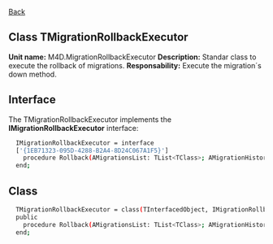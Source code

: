 [Back](CLASS_REFERENCES.md)
## Class **TMigrationRollbackExecutor** ## 

**Unit name:** M4D.MigrationRollbackExecutor
**Description:** Standar class to execute the rollback of migrations.
**Responsability:** Execute the migration´s down method.

## Interface ##
The TMigrationRollbackExecutor implements the **IMigrationRollbackExecutor** interface:
```sh
  IMigrationRollbackExecutor = interface
  ['{1EB71323-095D-4288-B2A4-8D24C067A1F5}']
    procedure Rollback(AMigrationsList: TList<TClass>; AMigrationHistory: IMigrationsHistory);
  end;
```

## Class ##

```sh
  TMigrationRollbackExecutor = class(TInterfacedObject, IMigrationRollbackExecutor)
  public
    procedure Rollback(AMigrationsList: TList<TClass>; AMigrationHistory: IMigrationsHistory);
  end;
```